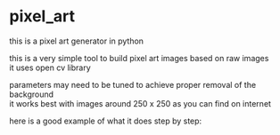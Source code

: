 # pixel_art
this is a pixel art generator in python

this is a very simple tool to build pixel art images based on raw images  
it uses open cv library  

parameters may need to be tuned to achieve proper removal of the background  
it works best with images around 250 x 250 as you can find on internet  

here is a good example of what it does step by step:  



